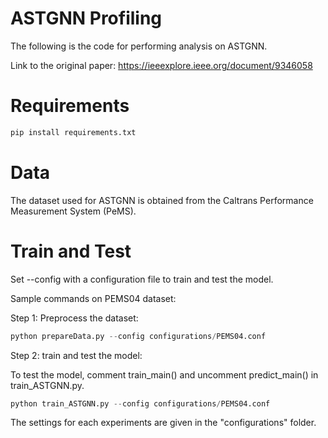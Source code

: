 # ASTGNN Profiling

The following is the code for performing analysis on ASTGNN.

Link to the original paper:
https://ieeexplore.ieee.org/document/9346058

# Requirements
```python
pip install requirements.txt
```

# Data
The dataset used for ASTGNN is obtained from the Caltrans Performance Measurement System (PeMS).

# Train and Test
Set --config with a configuration file to train and test the model.

Sample commands on PEMS04 dataset:

Step 1: Preprocess the dataset:

```python
python prepareData.py --config configurations/PEMS04.conf
```

Step 2: train and test the model:

To test the model, comment train_main() and uncomment predict_main() in train_ASTGNN.py.
```python
python train_ASTGNN.py --config configurations/PEMS04.conf
```

The settings for each experiments are given in the "configurations" folder.
